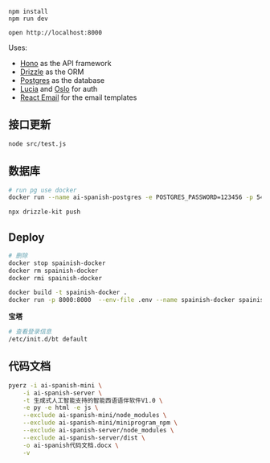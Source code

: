 ```
npm install
npm run dev
```

```
open http://localhost:8000
```

Uses:

- [Hono](https://hono.dev/) as the API framework
- [Drizzle](https://orm.drizzle.team/) as the ORM
- [Postgres](https://www.postgresql.org/) as the database
- [Lucia](https://lucia-auth.com/) and [Oslo](https://oslo.js.org/) for auth
- [React Email](https://react.email/) for the email templates

## 接口更新

```bash
node src/test.js
```

## 数据库

```bash
# run pg use docker
docker run --name ai-spanish-postgres -e POSTGRES_PASSWORD=123456 -p 5432:5432  -d postgres

npx drizzle-kit push
```

## Deploy

```bash
# 删除
docker stop spainish-docker
docker rm spainish-docker
docker rmi spainish-docker

docker build -t spainish-docker .
docker run -p 8000:8000  --env-file .env --name spainish-docker spainish-docker
```

**宝塔**

```bash
# 查看登录信息
/etc/init.d/bt default
```

## 代码文档

```bash
pyerz -i ai-spanish-mini \
    -i ai-spanish-server \
    -t 生成式人工智能支持的智能西语语伴软件V1.0 \
    -e py -e html -e js \
    --exclude ai-spanish-mini/node_modules \
    --exclude ai-spanish-mini/miniprogram_npm \
    --exclude ai-spanish-server/node_modules \
    --exclude ai-spanish-server/dist \
    -o ai-spanish代码文档.docx \
    -v
```
